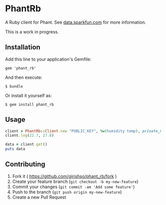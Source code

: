 # PhantRb

A Ruby client for Phant. See [data.sparkfun.com](https://data.sparkfun.com/) for more information.

This is a work in progress.

## Installation

Add this line to your application's Gemfile:

    gem 'phant_rb'

And then execute:

    $ bundle

Or install it yourself as:

    $ gem install phant_rb

## Usage

```ruby
client = PhantRb::Client.new "PUBLIC_KEY", %w(humidity temp), private_key: 'PRIVATE_KEY'
client.log(22.7, 17.8)

data = client.get()
puts data
```

## Contributing

1. Fork it ( https://github.com/girishso/phant_rb/fork )
2. Create your feature branch (`git checkout -b my-new-feature`)
3. Commit your changes (`git commit -am 'Add some feature'`)
4. Push to the branch (`git push origin my-new-feature`)
5. Create a new Pull Request



